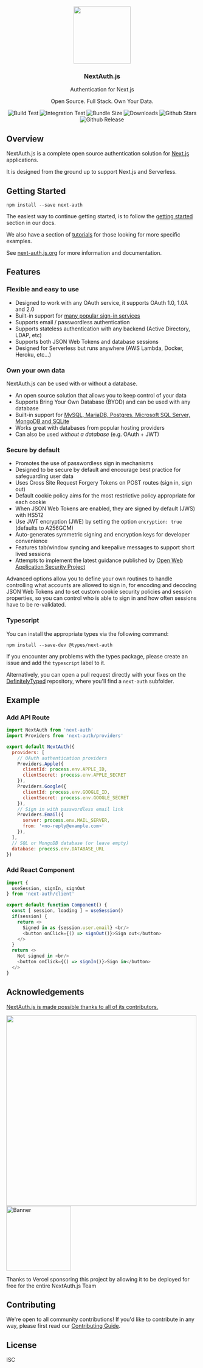 <p align="center">
   <br/>
   <a href="https://next-auth.js.org" target="_blank"><img width="150px" src="https://next-auth.js.org/img/logo/logo-sm.png" /></a>
   <h3 align="center">NextAuth.js</h3>
   <p align="center">Authentication for Next.js</p>
   <p align="center">
   Open Source. Full Stack. Own Your Data.
   </p>
   <p align="center" style="align: center;">
      <img src="https://github.com/nextauthjs/next-auth/workflows/Build%20Test/badge.svg" alt="Build Test" />
      <img src="https://github.com/nextauthjs/next-auth/workflows/Integration%20Test/badge.svg" alt="Integration Test" />
      <img src="https://img.shields.io/bundlephobia/minzip/next-auth" alt="Bundle Size"/>
      <img src="https://img.shields.io/npm/dm/next-auth" alt="Downloads" />
      <img src="https://img.shields.io/github/stars/nextauthjs/next-auth" alt="Github Stars" />
      <img src="https://img.shields.io/github/v/release/nextauthjs/next-auth?include_prereleases" alt="Github Release" />
   </p>
</p>

## Overview

NextAuth.js is a complete open source authentication solution for [Next.js](http://nextjs.org/) applications.

It is designed from the ground up to support Next.js and Serverless.

## Getting Started

```
npm install --save next-auth
```

The easiest way to continue getting started, is to follow the [getting started](https://next-auth.js.org/getting-started/example) section in our docs. 

We also have a section of [tutorials](https://next-auth.js.org/tutorials) for those looking for more specific examples.

See [next-auth.js.org](https://next-auth.js.org) for more information and documentation.

## Features

### Flexible and easy to use

* Designed to work with any OAuth service, it supports OAuth 1.0, 1.0A and 2.0
* Built-in support for [many popular sign-in services](https://next-auth.js.org/configuration/providers)
* Supports email / passwordless authentication
* Supports stateless authentication with any backend (Active Directory, LDAP, etc)
* Supports both JSON Web Tokens and database sessions
* Designed for Serverless but runs anywhere (AWS Lambda, Docker, Heroku, etc…)

### Own your own data

NextAuth.js can be used with or without a database.

* An open source solution that allows you to keep control of your data
* Supports Bring Your Own Database (BYOD) and can be used with any database
* Built-in support for [MySQL, MariaDB, Postgres, Microsoft SQL Server, MongoDB and SQLite](https://next-auth.js.org/configuration/databases)
* Works great with databases from popular hosting providers
* Can also be used *without a database* (e.g. OAuth + JWT)

### Secure by default

* Promotes the use of passwordless sign in mechanisms
* Designed to be secure by default and encourage best practice for safeguarding user data
* Uses Cross Site Request Forgery Tokens on POST routes (sign in, sign out)
* Default cookie policy aims for the most restrictive policy appropriate for each cookie
* When JSON Web Tokens are enabled, they are signed by default (JWS) with HS512
* Use JWT encryption (JWE) by setting the option `encryption: true` (defaults to A256GCM)
* Auto-generates symmetric signing and encryption keys for developer convenience
* Features tab/window syncing and keepalive messages to support short lived sessions
* Attempts to implement the latest guidance published by [Open Web Application Security Project](https://owasp.org/)

Advanced options allow you to define your own routines to handle controlling what accounts are allowed to sign in, for encoding and decoding JSON Web Tokens and to set custom cookie security policies and session properties, so you can control who is able to sign in and how often sessions have to be re-validated. 

### Typescript

You can install the appropriate types via the following command:

```
npm install --save-dev @types/next-auth
```

If you encounter any problems with the types package, please create an issue and add the `typescript` label to it.

Alternatively, you can open a pull request directly with your fixes on the [DefinitelyTyped](https://github.com/DefinitelyTyped/DefinitelyTyped/tree/master/types/next-auth) repository, where you'll find a `next-auth` subfolder.

## Example

### Add API Route

```javascript
import NextAuth from 'next-auth'
import Providers from 'next-auth/providers'

export default NextAuth({
  providers: [
    // OAuth authentication providers
    Providers.Apple({
      clientId: process.env.APPLE_ID,
      clientSecret: process.env.APPLE_SECRET
    }),
    Providers.Google({
      clientId: process.env.GOOGLE_ID,
      clientSecret: process.env.GOOGLE_SECRET
    }),
    // Sign in with passwordless email link
    Providers.Email({
      server: process.env.MAIL_SERVER,
      from: '<no-reply@example.com>'
    }),
  ],
  // SQL or MongoDB database (or leave empty)
  database: process.env.DATABASE_URL
})
```

### Add React Component

```javascript
import {
  useSession, signIn, signOut
} from 'next-auth/client'

export default function Component() {
  const [ session, loading ] = useSession()
  if(session) {
    return <>
      Signed in as {session.user.email} <br/>
      <button onClick={() => signOut()}>Sign out</button>
    </>
  }
  return <>
    Not signed in <br/>
    <button onClick={() => signIn()}>Sign in</button>
  </>
}
```

## Acknowledgements

[NextAuth.js is made possible thanks to all of its contributors.](https://next-auth.js.org/contributors)

<a href="https://github.com/nextauthjs/next-auth/graphs/contributors">
  <img width="500px" src="https://contrib.rocks/image?repo=nextauthjs/next-auth" />
</a>
<a href="https://vercel.com?utm_source=next-auth&utm_campaign=oss">
<img width="170px" src="https://raw.githubusercontent.com/nextauthjs/next-auth/7a1d7120965a01ba23e62277989f4032aa9c9916/www/static/img/powered-by-vercel.svg" alt="Banner" />
</a>
<div>
<p allign="left">Thanks to Vercel sponsoring this project by allowing it to be deployed for free for the entire NextAuth.js Team</p>
</div>

## Contributing

We're open to all community contributions! If you'd like to contribute in any way, please first read our [Contributing Guide](https://github.com/nextauthjs/next-auth/blob/canary/CONTRIBUTING.md).

## License

ISC